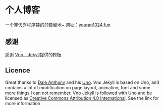 # 个人博客
一个非优秀程序猿的的自留地~
网址：[youran1024.fun](http://www.youran1024.fun)

## 感谢
感谢 [Vno - Jekyll](https://github.com/onevcat/vno-jekyll)提供的模板


## Licence

Great thanks to [Dale Anthony](https://github.com/daleanthony) and his [Uno](https://github.com/daleanthony/uno). Vno Jekyll is based on Uno, and contains a lot of modification on page layout, animation, font and some more things I can not remember. Vno Jekyll is followed with Uno and be licensed as [Creative Commons Attribution 4.0 International](http://creativecommons.org/licenses/by/4.0/). See the link for more information.


